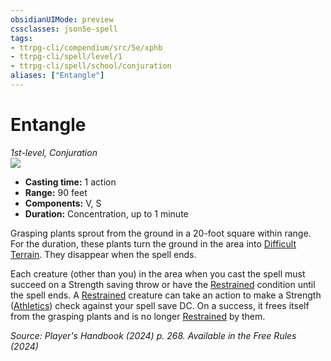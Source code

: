 ```yaml
---
obsidianUIMode: preview
cssclasses: json5e-spell
tags:
- ttrpg-cli/compendium/src/5e/xphb
- ttrpg-cli/spell/level/1
- ttrpg-cli/spell/school/conjuration
aliases: ["Entangle"]
---
```

# Entangle
*1st-level, Conjuration*  
![](spells/XPHB/Entangle.webp#right)  

- **Casting time:** 1 action
- **Range:** 90 feet
- **Components:** V, S
- **Duration:** Concentration, up to 1 minute

Grasping plants sprout from the ground in a 20-foot square within range. For the duration, these plants turn the ground in the area into [Difficult Terrain](difficult-terrain-xphb.md). They disappear when the spell ends.

Each creature (other than you) in the area when you cast the spell must succeed on a Strength saving throw or have the [Restrained](conditions.md#Restrained) condition until the spell ends. A [Restrained](conditions.md#Restrained) creature can take an action to make a Strength ([Athletics](skills.md#Athletics)) check against your spell save DC. On a success, it frees itself from the grasping plants and is no longer [Restrained](conditions.md#Restrained) by them.

*Source: Player's Handbook (2024) p. 268. Available in the Free Rules (2024)*